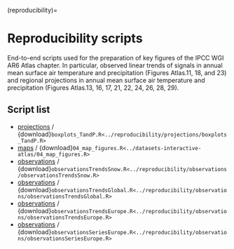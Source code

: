 (reproducibility)=
# Reproducibility scripts

End-to-end scripts used for the preparation of key figures of the IPCC WGI AR6 Atlas chapter. In particular, observed linear trends of signals in annual mean surface air temperature and precipitation (Figures Atlas.11,  18, and 23) and  regional projections in annual mean surface air temperature and precipitation (Figures Atlas.13, 16, 17, 21, 22, 24, 26, 28, 29).

## Script list

 * [projections](projections) / {download}`boxplots_TandP.R<../reproducibility/projections/boxplots_TandP.R>`
 * [maps](maps) / {download}`04_map_figures.R<../datasets-interactive-atlas/04_map_figures.R>`
 * [observations](observations) / {download}`observationsTrendsSnow.R<../reproducibility/observations/observationsTrendsSnow.R>`
 * [observations](observations) / {download}`observationsTrendsGlobal.R<../reproducibility/observations/observationsTrendsGlobal.R>`
 * [observations](observations) / {download}`observationsTrendsEurope.R<../reproducibility/observations/observationsTrendsEurope.R>`
 * [observations](observations) / {download}`observationsSeriesEurope.R<../reproducibility/observations/observationsSeriesEurope.R>`


<script src="https://utteranc.es/client.js"
        repo="PhantomAurelia/Atlas"
        issue-term="pathname"
        theme="preferred-color-scheme"
        crossorigin="anonymous"
        async>
</script>